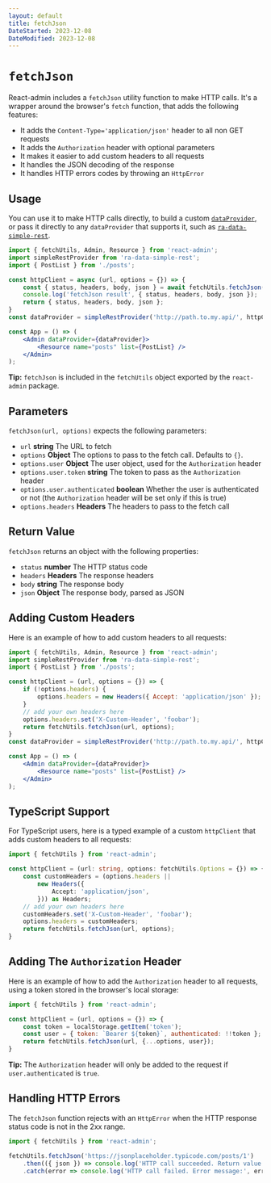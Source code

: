```yaml
---
layout: default
title: fetchJson
DateStarted: 2023-12-08
DateModified: 2023-12-08
---
```


# `fetchJson`

React-admin includes a `fetchJson` utility function to make HTTP calls. It's a wrapper around the browser's `fetch` function, that adds the following features:

-   It adds the `Content-Type='application/json'` header to all non GET requests
-   It adds the `Authorization` header with optional parameters
-   It makes it easier to add custom headers to all requests
-   It handles the JSON decoding of the response
-   It handles HTTP errors codes by throwing an `HttpError`

## Usage

You can use it to make HTTP calls directly, to build a custom [`dataProvider`](./DataProviders.md), or pass it directly to any `dataProvider` that supports it, such as [`ra-data-simple-rest`](https://github.com/marmelab/react-admin/tree/master/packages/ra-data-simple-rest).

```jsx
import { fetchUtils, Admin, Resource } from 'react-admin';
import simpleRestProvider from 'ra-data-simple-rest';
import { PostList } from './posts';

const httpClient = async (url, options = {}) => {
    const { status, headers, body, json } = await fetchUtils.fetchJson(url, options);
    console.log('fetchJson result', { status, headers, body, json });
    return { status, headers, body, json };
}
const dataProvider = simpleRestProvider('http://path.to.my.api/', httpClient);

const App = () => (
    <Admin dataProvider={dataProvider}>
        <Resource name="posts" list={PostList} />
    </Admin>
);
```

**Tip:** `fetchJson` is included in the `fetchUtils` object exported by the `react-admin` package.

## Parameters

`fetchJson(url, options)` expects the following parameters:

-   `url` **string** The URL to fetch
-   `options` **Object** The options to pass to the fetch call. Defaults to `{}`.
-   `options.user` **Object** The user object, used for the `Authorization` header
-   `options.user.token` **string** The token to pass as the `Authorization` header
-   `options.user.authenticated` **boolean** Whether the user is authenticated or not (the `Authorization` header will be set only if this is true)
-   `options.headers` **Headers** The headers to pass to the fetch call

## Return Value

`fetchJson` returns an object with the following properties:

-   `status` **number** The HTTP status code
-   `headers` **Headers** The response headers
-   `body` **string** The response body
-   `json` **Object** The response body, parsed as JSON

## Adding Custom Headers

Here is an example of how to add custom headers to all requests:

```jsx
import { fetchUtils, Admin, Resource } from 'react-admin';
import simpleRestProvider from 'ra-data-simple-rest';
import { PostList } from './posts';

const httpClient = (url, options = {}) => {
    if (!options.headers) {
        options.headers = new Headers({ Accept: 'application/json' });
    }
    // add your own headers here
    options.headers.set('X-Custom-Header', 'foobar');
    return fetchUtils.fetchJson(url, options);
}
const dataProvider = simpleRestProvider('http://path.to.my.api/', httpClient);

const App = () => (
    <Admin dataProvider={dataProvider}>
        <Resource name="posts" list={PostList} />
    </Admin>
);
```

## TypeScript Support

For TypeScript users, here is a typed example of a custom `httpClient` that adds custom headers to all requests:

```ts
import { fetchUtils } from 'react-admin';

const httpClient = (url: string, options: fetchUtils.Options = {}) => {
    const customHeaders = (options.headers ||
        new Headers({
            Accept: 'application/json',
        })) as Headers;
    // add your own headers here
    customHeaders.set('X-Custom-Header', 'foobar');
    options.headers = customHeaders;
    return fetchUtils.fetchJson(url, options);
}
```

## Adding The `Authorization` Header

Here is an example of how to add the `Authorization` header to all requests, using a token stored in the browser's local storage:

```jsx
import { fetchUtils } from 'react-admin';

const httpClient = (url, options = {}) => {
    const token = localStorage.getItem('token');
    const user = { token: `Bearer ${token}`, authenticated: !!token };
    return fetchUtils.fetchJson(url, {...options, user});
}
```

**Tip:** The `Authorization` header will only be added to the request if `user.authenticated` is `true`.

## Handling HTTP Errors

The `fetchJson` function rejects with an `HttpError` when the HTTP response status code is not in the 2xx range.

```jsx
import { fetchUtils } from 'react-admin';

fetchUtils.fetchJson('https://jsonplaceholder.typicode.com/posts/1')
    .then(({ json }) => console.log('HTTP call succeeded. Return value:', json))
    .catch(error => console.log('HTTP call failed. Error message:', error));
```
